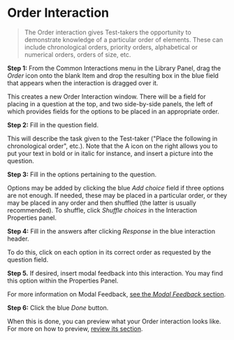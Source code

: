 <!--
    created_at: 2015-05-15
    authors:         
      - Ben Angel    
--> 

# Order Interaction

>The Order interaction gives Test-takers the opportunity to demonstrate knowledge of a particular order of elements. These can include chronological orders, priority orders, alphabetical or numerical orders, orders of size, etc.

**Step 1:** From the Common Interactions menu in the Library Panel, drag the *Order* icon onto the blank Item and drop the resulting box in the blue field that appears when the interaction is dragged over it.

This creates a new Order Interaction window. There will be a field for placing in a question at the top, and two side-by-side panels, the left of which provides fields for the options to be placed in an appropriate order.

**Step 2:** Fill in the question field. 

This will describe the task given to the Test-taker ("Place the following in chronological order", etc.). Note that the A icon on the right allows you to put your text in bold or in italic for instance, and insert a picture into the question.

**Step 3:** Fill in the options pertaining to the question.

Options may be added by clicking the blue *Add choice* field if three options are not enough. If needed, these may be placed in a particular order, or they may be placed in any order and then shuffled (the latter is usually recommended). To shuffle, click *Shuffle choices* in the Interaction Properties panel.

**Step 4:** Fill in the answers after clicking *Response* in the blue interaction header.

To do this, click on each option in its correct order as requested by the question field.

**Step 5.** If desired, insert modal feedback into this interaction. You may find this option within the Properties Panel.

For more information on Modal Feedback, [see the *Modal Feedback* section](../items/modal-feedback.md).

**Step 6:** Click the blue *Done* button.

When this is done, you can preview what your Order interaction looks like. For more on how to preview, [review its section](../items/preview.md).
